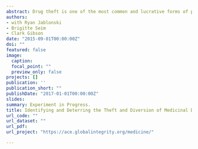 ```yaml
---
abstract: Drug theft is one of the most common and lucrative forms of public corruption within the health sector of many developing countries. In addition to the growth-inhibiting and poverty-inducing effects that accompany corruption, drug theft slows the fight against preventable diseases like malaria and bacterial infection. In collaboration with the Ministry of Health in a low income developing country, we experimentally evaluate whether top-down audits and bottom-up community monitoring can reduce drug theft. Additionally, we introduce a novel measurement protocol that uses radio and GPS tracking devices to measure rates of theft at different levels of the medications supply chain. This allows us to move beyond existing studies of corruption that focus on changes in corruption levels to present evidence demonstrating how anti-corruption interventions displace corruption to other parts of the system. Our project directly builds on existing anti-corruption priorities among development stakeholders.
authors:
- with Ryan Jablonski
- Brigitte Seim
- Clark Gibson
date: "2015-09-01T00:00:00Z"
doi: ""
featured: false
image:
  caption: 
  focal_point: ""
  preview_only: false
projects: []
publication: ''
publication_short: ""
publishDate: "2017-01-01T00:00:00Z"
slides: 
summary: Experiment in Progress.
title: Identifying and Deterring the Theft and Diversion of Medicinal Drugs in Malawi
url_code: ""
url_dataset: ""
url_pdf: 
url_project: "https://ace.globalintegrity.org/medicine/"

---
```




